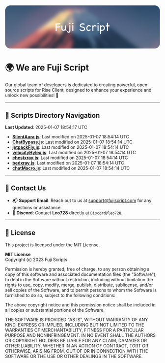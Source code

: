 ![Banner](.github/b.webp)

# 🌍 **We are Fuji Script**

Our global team of developers is dedicated to creating powerful, open-source scripts for Rise Client, designed to enhance your experience and unlock new possibilities! 🌟

---
<!-- SCRIPTS_NAVIGATION_START -->
## 📂 **Scripts Directory Navigation**

**Last Updated**: 2025-01-07 18:54:17 UTC

- **[SilentAura.js](scripts/SilentAura.js)**: Last modified on 2025-01-07 18:54:14 UTC
- **[ChatBypass.js](scripts/ChatBypass.js)**: Last modified on 2025-01-07 18:54:14 UTC
- **[jetpackFly.js](scripts/jetpackFly.js)**: Last modified on 2025-01-07 18:54:14 UTC
- **[velocityHylex.js](scripts/velocityHylex.js)**: Last modified on 2025-01-07 18:54:14 UTC
- **[chestxray.js](scripts/chestxray.js)**: Last modified on 2025-01-07 18:54:14 UTC
- **[bedxray.js](scripts/bedxray.js)**: Last modified on 2025-01-07 18:54:14 UTC
- **[chatMacro.js](scripts/chatMacro.js)**: Last modified on 2025-01-07 18:54:14 UTC

<!-- SCRIPTS_NAVIGATION_END -->

---

## 💬 **Contact Us**  
- 📬 **Support Email**: Reach out to us at [support@fujiscript.com](mailto:support@fujiscript.com) for any questions or assistance.  
- 💬 **Discord**: Contact **Leo728** directly at `Discord@leo728`.

---

## 📜 **License**

This project is licensed under the MIT License.  

**MIT License**  
Copyright (c) 2023 Fuji Scripts  

Permission is hereby granted, free of charge, to any person obtaining a copy of this software and associated documentation files (the "Software"), to deal in the Software without restriction, including without limitation the rights to use, copy, modify, merge, publish, distribute, sublicense, and/or sell copies of the Software, and to permit persons to whom the Software is furnished to do so, subject to the following conditions:  

The above copyright notice and this permission notice shall be included in all copies or substantial portions of the Software.  

THE SOFTWARE IS PROVIDED "AS IS", WITHOUT WARRANTY OF ANY KIND, EXPRESS OR IMPLIED, INCLUDING BUT NOT LIMITED TO THE WARRANTIES OF MERCHANTABILITY, FITNESS FOR A PARTICULAR PURPOSE AND NONINFRINGEMENT. IN NO EVENT SHALL THE AUTHORS OR COPYRIGHT HOLDERS BE LIABLE FOR ANY CLAIM, DAMAGES OR OTHER LIABILITY, WHETHER IN AN ACTION OF CONTRACT, TORT OR OTHERWISE, ARISING FROM, OUT OF OR IN CONNECTION WITH THE SOFTWARE OR THE USE OR OTHER DEALINGS IN THE SOFTWARE.  
